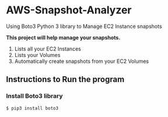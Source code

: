 # AWS-Snapshot-Analyzer
Using Boto3 Python 3 library to Manage EC2 Instance snapshots

**This project will help manage your snapshots.**
1. Lists all your EC2 Instances
2. Lists your Volumes
3. Automatically create snapshots from your EC2 Volumes

## Instructions to Run the program

### Install Boto3 library
```python
$ pip3 install boto3

```